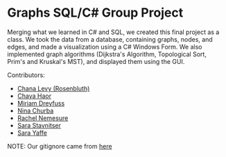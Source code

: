 # Graphs SQL/C# Group Project

Merging what we learned in C# and SQL, we created this final project as a class.
We took the data from a database, containing graphs, nodes, and edges, and made a visualization using a C# Windows Form.
We also implemented graph algorithms (Dijkstra's Algorithm, Topological Sort, Prim's and Kruskal's MST), and displayed
them using the GUI.

Contributors:

- [Chana Levy (Rosenbluth)](https://github.com/clrosenbluth)
- [Chaya Haor](https://github.com/chayahaor)
- [Miriam Dreyfuss](https://github.com/MDreyfuss)
- [Nina Churba](https://github.com/nbildiri)
- [Rachel Nemesure](https://github.com/RachelRebecca)
- [Sara Stavnitser](https://github.com/sarastavnitser)
- [Sara Yaffe](https://github.com/SaraYaffe)

NOTE: Our gitignore came from [here](https://github.com/github/gitignore/blob/main/VisualStudio.gitignore)